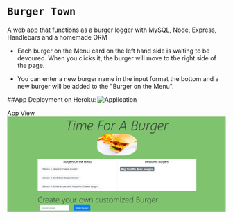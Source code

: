 # `Burger Town`

A web app that functions as a burger logger with MySQL, Node, Express, Handlebars and a homemade ORM

* Each burger on the Menu card on the left hand side is waiting to be devoured. When you clicks it, the burger will move to the right side of the page.

* You can enter a new burger name in the input format the bottom and a new burger will be added to the "Burger on the Menu".

##App Deployment on Heroku:
![Application](https://desolate-cliffs-89269.herokuapp.com/)

App View
![View](public/assets/img/Screenshot.png)
